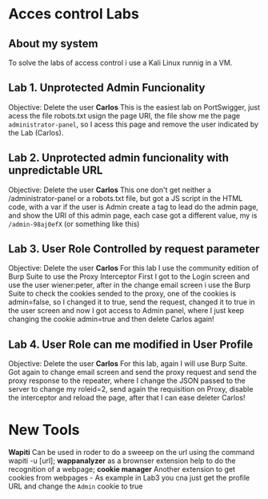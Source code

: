 # Acces control Labs

## About my system

To solve the labs of access control i use a Kali Linux runnig in a VM.

## Lab 1. Unprotected Admin Funcionality

Objective: Delete the user **Carlos**
This is the easiest lab on PortSwigger, just acess the file robots.txt usign the page URI, the file show me the page `administrator-panel`, so I acess this page and remove the user indicated by the Lab (Carlos).

## Lab 2. Unprotected admin funcionality with unpredictable URL

Objective: Delete the user **Carlos**
This one don't get neither a /administrator-panel or a robots.txt file, but got a JS script in the HTML code, with a var if the user is Admin create a tag to lead do the admin page, and show the URI of this admin page, each case got a different value, my is `/admin-98aj0efX` (or something like this)

## Lab 3. User Role Controlled by request parameter

Objective: Delete the user **Carlos**
For this lab I use the community edition of Burp Suite to use the Proxy Interceptor
First I got to the Login screen and use the user wiener:peter, after in the change email screen i use the Burp Suite to check the cookies sended to the proxy, one of the cookies is admin=false, so I changed it to true, send the request, changed it to true in the user screen and now I got access to Admin panel, where I just keep changing the cookie admin=true and then delete Carlos again!

## Lab 4. User Role can me modified in User Profile

Objective: Delete the user **Carlos**
For this lab, again I will use Burp Suite. Got again to change email screen and send the proxy request and send the proxy response to the repeater, where I change the JSON passed to the server to change my roleid=2, send again the requisition on Proxy, disable the interceptor and reload the page, after that I can ease deleter Carlos!

# New Tools

**Wapiti** Can be used in roder to do a sweeep on the url using the command wapiti -u [url];
**wappanalyzer** as a brownser extension help to do the recognition of a webpage;
**cookie manager** Another extension to get cookies from webpages - As example in Lab3 you cna just get the profile URL and change the `Admin` cookie to true
